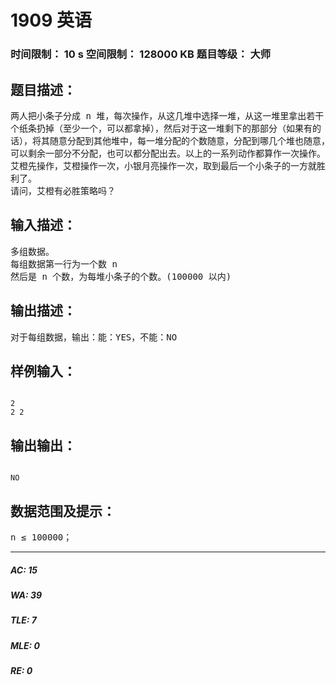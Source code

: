 # 1909 英语   
### 时间限制： 10 s     空间限制： 128000 KB     题目等级： 大师  
## 题目描述：  

<pre>
两人把小条子分成 n 堆，每次操作，从这几堆中选择一堆，从这一堆里拿出若干  
个纸条扔掉（至少一个，可以都拿掉），然后对于这一堆剩下的那部分（如果有的  
话），将其随意分配到其他堆中，每一堆分配的个数随意，分配到哪几个堆也随意，  
可以剩余一部分不分配，也可以都分配出去。以上的一系列动作都算作一次操作。  
艾橙先操作，艾橙操作一次，小银月亮操作一次，取到最后一个小条子的一方就胜  
利了。  
请问，艾橙有必胜策略吗？
</pre>
  
  
## 输入描述：  

<pre>
多组数据。  
每组数据第一行为一个数 n   
然后是 n 个数，为每堆小条子的个数。(100000 以内)
</pre>
  
  
## 输出描述：  

<pre>
对于每组数据，输出：能：YES，不能：NO
</pre>
  
  
## 样例输入：  

<pre><code>
2
2 2
</code></pre>
  
  
## 输出输出：  

<pre><code>
NO
</code></pre>
  
  
## 数据范围及提示：  

<pre>
n ≤ 100000；
</pre>
  
  
***  

##### AC: 15  
##### WA: 39  
##### TLE: 7  
##### MLE: 0  
##### RE: 0  
